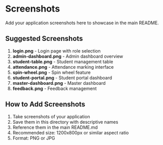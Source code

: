 # Screenshots

Add your application screenshots here to showcase in the main README.

## Suggested Screenshots

1. **login.png** - Login page with role selection
2. **admin-dashboard.png** - Admin dashboard overview
3. **student-table.png** - Student management table
4. **attendance.png** - Attendance marking interface
5. **spin-wheel.png** - Spin wheel feature
6. **student-portal.png** - Student portal dashboard
7. **master-dashboard.png** - Master dashboard
8. **feedback.png** - Feedback management

## How to Add Screenshots

1. Take screenshots of your application
2. Save them in this directory with descriptive names
3. Reference them in the main README.md
4. Recommended size: 1200x800px or similar aspect ratio
5. Format: PNG or JPG

